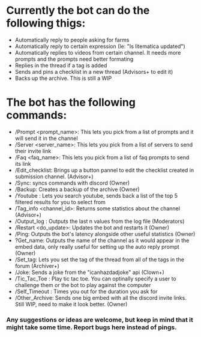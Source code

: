 # Currently the bot can do the following thigs:
- Automatically reply to people asking for farms
- Automatically reply to certain expression (Ie: "Is litematica updated")
- Automatically replies to videos from certain channel. It needs more prompts and the prompts need better formating
- Replies in the thread if a tag is added  
- Sends and pins a checklist in a new thread (Advisors+ to edit it)
- Backs up the archive. This is still a WIP

# The bot has the following commands:
  - /Prompt <prompt_name>: This lets you pick from a list of prompts and it will send it in the channel
  - /Server <server_name>: This lets you pick from a list of servers to send their invite link
  - /Faq <faq_name>: This lets you pick from a list of faq prompts to send its link
  - /Edit_checklist: Brings up a button pannel to edit the checklist created in submission channel. (Advisor+)
  - /Sync: syncs commands with discord (Owner)
  - /Backup: Creates a backup of the archive (Owner)
  - /Youtube <querry>: Lets you search youtube, sends back a list of the top 5 filtered results for you to select from
  - /Tag_info <channel_id>: Returns some statistics about the channel (Advisor+)
  - /Output_log <n>: Outputs the last n values from the log file (Moderators)
  - /Restart <do_update>: Updates the bot and restarts it (Owner)
  - /Ping: Outputs the bot's latency alongside other useful statistics (Owner)
  - ?Get_name: Outputs the name of the channel as it would appear in the embed data, only really useful for setting up the auto reply prompt (Owner)
  - /Set_tag: Lets you set the tag of the thread from all of the tags in the forum (Archiver+)
  - /Joke: Sends a joke from the "icanhazdadjoke" api (Clown+)
  - /Tic_Tac_Toe <opponent>: Play tic tac toe. You can optinally specify a user to challenge them or the bot to play against the computer
  - /Self_Timeout <duration>: Times you out for the duration you ask for
  - /Other_Archive: Sends one big embed with all the discord invite links. Still WIP, need to make it look better. (Owner)

### Any suggestions or ideas are welcome, but keep in mind that it might take some time. Report bugs here instead of pings.

